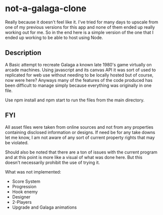 # not-a-galaga-clone
Really because it doesn't feel like it. I've tried for many days to upscale from one of my previous versions for this app and none of them
ended up really working out for me. So in the end here is a simple version of the one that I ended up working to be able to host using Node.


## Description
A Basic attempt to recreate Galaga a known late 1980's game virtually on arcade machines. Using javascript and its canvas API it was sort of used
to replicated for web use without needing to be locally hosted but of course, now were here? Anyways many of the features of the code produced
has been difficult to manage simply because everything was originally in one file.

Use npm install and npm start to run the files from the main directory.


## FYI
All asset files were taken from online sources and not from any properties containing disclosed information or designs. If need be for any take downs
let me know, I am not aware of any sort of current property rights that may be violated.

Should also be noted that there are a ton of issues with the current program and at this point is more like a visual of what was done here. But this doesn't necessarily prohibit the use of trying it.

What was not implemented:
+ Score System
+ Progression
+ Hook enemy
+ Designer
+ 2-Players
+ Upgrade and Galaga animations
